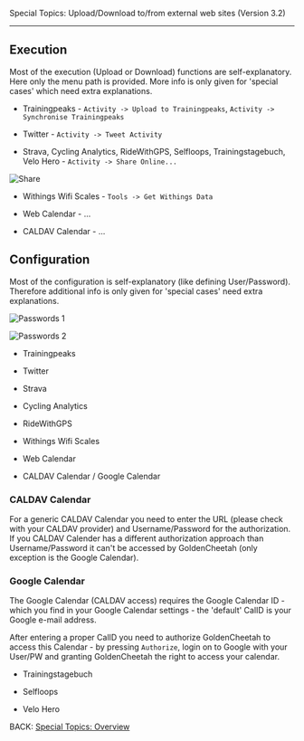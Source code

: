 Special Topics: Upload/Download to/from external web sites (Version 3.2)
****

## Execution

Most of the execution (Upload or Download) functions are self-explanatory. Here only the menu path is provided. More info is only given for 'special cases' which need extra explanations.

* Trainingpeaks - `Activity -> Upload to Trainingpeaks`, `Activity -> Synchronise Trainingpeaks`

* Twitter - `Activity -> Tweet Activity`

* Strava, Cycling Analytics, RideWithGPS, Selfloops, Trainingstagebuch, Velo Hero - `Activity -> Share Online...`

![Share](https://raw.githubusercontent.com/GoldenCheetah/GoldenCheetah/master/doc/wiki/Share_Activity.jpg)

* Withings Wifi Scales - `Tools -> Get Withings Data`

* Web Calendar - ...

* CALDAV Calendar - ...



## Configuration

Most of the configuration is self-explanatory (like defining User/Password). Therefore additional info is only given for 'special cases' need extra explanations.

![Passwords 1](https://raw.githubusercontent.com/GoldenCheetah/GoldenCheetah/master/doc/wiki/PreferencesPasswords_1.jpg)

![Passwords 2](https://raw.githubusercontent.com/GoldenCheetah/GoldenCheetah/master/doc/wiki/PreferencesPasswords_2.jpg)

* Trainingpeaks

* Twitter

* Strava

* Cycling Analytics

* RideWithGPS

* Withings Wifi Scales

* Web Calendar

* CALDAV Calendar / Google Calendar

### CALDAV Calendar

For a generic CALDAV Calendar you need to enter the URL (please check with your CALDAV provider) and Username/Password for the authorization. If you CALDAV Calender has a different authorization approach than Username/Password it can't be accessed by GoldenCheetah (only exception is the Google Calendar).

### Google Calendar

The Google Calendar (CALDAV access) requires the Google Calendar ID - which you find in your Google Calendar settings - the 'default' CalID is your Google e-mail address.

After entering a proper CalID you need to authorize GoldenCheetah to access this Calendar - by pressing `Authorize`, login on to Google with your User/PW and granting GoldenCheetah the right to access your calendar.



* Trainingstagebuch

* Selfloops

* Velo Hero


BACK: [Special Topics: Overview](https://github.com/GoldenCheetah/GoldenCheetah/wiki/UG_Special%20Topics_Overview)